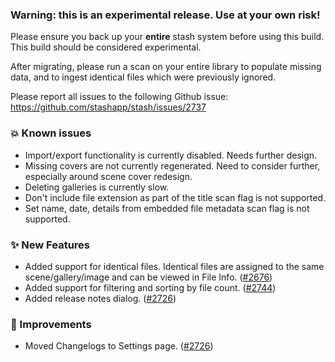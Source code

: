 ### **Warning:** this is an experimental release. Use at your own risk!

Please ensure you back up your **entire** stash system before using this build. This build should be considered experimental.

After migrating, please run a scan on your entire library to populate missing data, and to ingest identical files which were previously ignored.

Please report all issues to the following Github issue: https://github.com/stashapp/stash/issues/2737

### 💥 Known issues
* Import/export functionality is currently disabled. Needs further design.
* Missing covers are not currently regenerated. Need to consider further, especially around scene cover redesign.
* Deleting galleries is currently slow.
* Don't include file extension as part of the title scan flag is not supported.
* Set name, date, details from embedded file metadata scan flag is not supported.

### ✨ New Features
* Added support for identical files. Identical files are assigned to the same scene/gallery/image and can be viewed in File Info. ([#2676](https://github.com/stashapp/stash/pull/2676))
* Added support for filtering and sorting by file count. ([#2744](https://github.com/stashapp/stash/pull/2744))
* Added release notes dialog. ([#2726](https://github.com/stashapp/stash/pull/2726))

### 🎨 Improvements
* Moved Changelogs to Settings page. ([#2726](https://github.com/stashapp/stash/pull/2726))